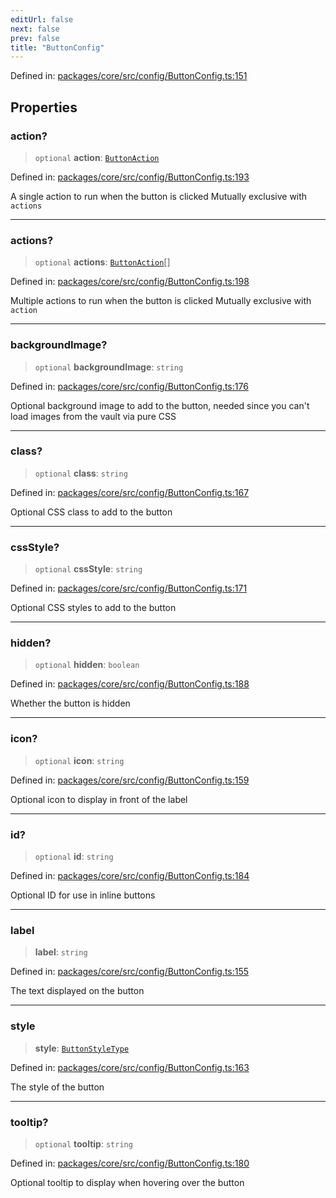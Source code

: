 ```yaml
---
editUrl: false
next: false
prev: false
title: "ButtonConfig"
---
```


Defined in: [packages/core/src/config/ButtonConfig.ts:151](https://github.com/mProjectsCode/obsidian-meta-bind-plugin/blob/563ae7213e1de72cfcc12505f0ad569434535dc5/packages/core/src/config/ButtonConfig.ts#L151)

## Properties

### action?

> `optional` **action**: [`ButtonAction`](/obsidian-meta-bind-plugin-docs/api/type-aliases/buttonaction/)

Defined in: [packages/core/src/config/ButtonConfig.ts:193](https://github.com/mProjectsCode/obsidian-meta-bind-plugin/blob/563ae7213e1de72cfcc12505f0ad569434535dc5/packages/core/src/config/ButtonConfig.ts#L193)

A single action to run when the button is clicked
Mutually exclusive with `actions`

***

### actions?

> `optional` **actions**: [`ButtonAction`](/obsidian-meta-bind-plugin-docs/api/type-aliases/buttonaction/)[]

Defined in: [packages/core/src/config/ButtonConfig.ts:198](https://github.com/mProjectsCode/obsidian-meta-bind-plugin/blob/563ae7213e1de72cfcc12505f0ad569434535dc5/packages/core/src/config/ButtonConfig.ts#L198)

Multiple actions to run when the button is clicked
Mutually exclusive with `action`

***

### backgroundImage?

> `optional` **backgroundImage**: `string`

Defined in: [packages/core/src/config/ButtonConfig.ts:176](https://github.com/mProjectsCode/obsidian-meta-bind-plugin/blob/563ae7213e1de72cfcc12505f0ad569434535dc5/packages/core/src/config/ButtonConfig.ts#L176)

Optional background image to add to the button,
needed since you can't load images from the vault via pure CSS

***

### class?

> `optional` **class**: `string`

Defined in: [packages/core/src/config/ButtonConfig.ts:167](https://github.com/mProjectsCode/obsidian-meta-bind-plugin/blob/563ae7213e1de72cfcc12505f0ad569434535dc5/packages/core/src/config/ButtonConfig.ts#L167)

Optional CSS class to add to the button

***

### cssStyle?

> `optional` **cssStyle**: `string`

Defined in: [packages/core/src/config/ButtonConfig.ts:171](https://github.com/mProjectsCode/obsidian-meta-bind-plugin/blob/563ae7213e1de72cfcc12505f0ad569434535dc5/packages/core/src/config/ButtonConfig.ts#L171)

Optional CSS styles to add to the button

***

### hidden?

> `optional` **hidden**: `boolean`

Defined in: [packages/core/src/config/ButtonConfig.ts:188](https://github.com/mProjectsCode/obsidian-meta-bind-plugin/blob/563ae7213e1de72cfcc12505f0ad569434535dc5/packages/core/src/config/ButtonConfig.ts#L188)

Whether the button is hidden

***

### icon?

> `optional` **icon**: `string`

Defined in: [packages/core/src/config/ButtonConfig.ts:159](https://github.com/mProjectsCode/obsidian-meta-bind-plugin/blob/563ae7213e1de72cfcc12505f0ad569434535dc5/packages/core/src/config/ButtonConfig.ts#L159)

Optional icon to display in front of the label

***

### id?

> `optional` **id**: `string`

Defined in: [packages/core/src/config/ButtonConfig.ts:184](https://github.com/mProjectsCode/obsidian-meta-bind-plugin/blob/563ae7213e1de72cfcc12505f0ad569434535dc5/packages/core/src/config/ButtonConfig.ts#L184)

Optional ID for use in inline buttons

***

### label

> **label**: `string`

Defined in: [packages/core/src/config/ButtonConfig.ts:155](https://github.com/mProjectsCode/obsidian-meta-bind-plugin/blob/563ae7213e1de72cfcc12505f0ad569434535dc5/packages/core/src/config/ButtonConfig.ts#L155)

The text displayed on the button

***

### style

> **style**: [`ButtonStyleType`](/obsidian-meta-bind-plugin-docs/api/enumerations/buttonstyletype/)

Defined in: [packages/core/src/config/ButtonConfig.ts:163](https://github.com/mProjectsCode/obsidian-meta-bind-plugin/blob/563ae7213e1de72cfcc12505f0ad569434535dc5/packages/core/src/config/ButtonConfig.ts#L163)

The style of the button

***

### tooltip?

> `optional` **tooltip**: `string`

Defined in: [packages/core/src/config/ButtonConfig.ts:180](https://github.com/mProjectsCode/obsidian-meta-bind-plugin/blob/563ae7213e1de72cfcc12505f0ad569434535dc5/packages/core/src/config/ButtonConfig.ts#L180)

Optional tooltip to display when hovering over the button
